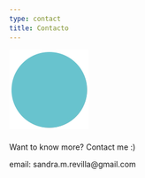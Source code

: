 ```yaml
---
type: contact
title: Contacto
---
```


<div style="align: center; margin-bottom:4%;">
<img src="/images/send140px.gif" alt="email" >
</div>

<p class="textcontacttitle">
Want to know more? Contact me :)
 </p>

<p class="textcontact">
email: sandra.m.revilla@gmail.com
 </p>
